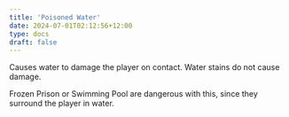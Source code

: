 ```yaml
---
title: 'Poisoned Water'
date: 2024-07-01T02:12:56+12:00
type: docs
draft: false
---
```


Causes water to damage the player on contact. Water stains do not cause damage.

Frozen Prison or Swimming Pool are dangerous with this, since they surround the player in water.

